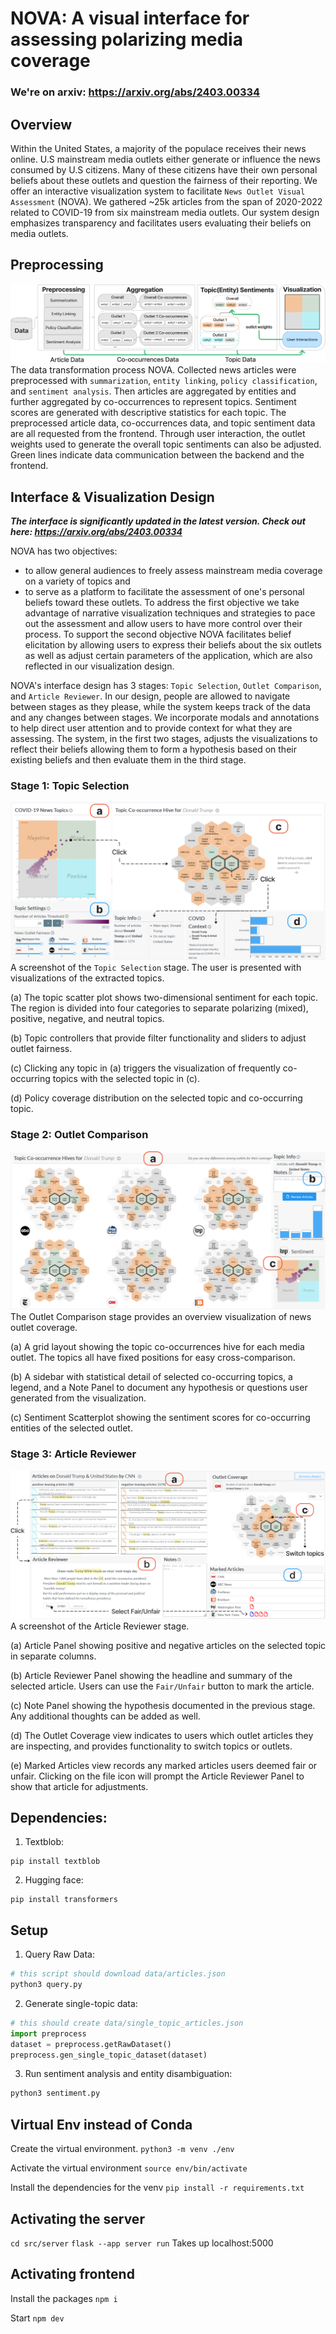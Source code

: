 # NOVA: A visual interface for assessing polarizing media coverage
### We're on arxiv: https://arxiv.org/abs/2403.00334
## Overview 
Within the United States, a majority of the populace receives their news online. 
U.S mainstream media outlets either generate or influence the news consumed by U.S citizens. 
Many of these citizens have their own personal beliefs about these outlets and question the fairness of their reporting. 
We offer an interactive visualization system to facilitate `News Outlet Visual Assessment` (NOVA).
We gathered ~25k articles from the span of 2020-2022 related to COVID-19 from six mainstream media outlets. 
Our system design emphasizes transparency and facilitates users evaluating their beliefs on media outlets. 

## Preprocessing 
<img src='./img/data_pipeline.png'></img>
The data transformation process NOVA. 
Collected news articles were preprocessed with `summarization`, `entity linking`, `policy classification`, and `sentiment analysis`. 
Then articles are aggregated by entities and further aggregated by co-occurrences to represent topics. 
Sentiment scores are generated with descriptive statistics for each topic. 
The preprocessed article data, co-occurrences data, and topic sentiment data are all requested from the frontend. 
Through user interaction, the outlet weights used to generate the overall topic sentiments can also be adjusted. 
Green lines indicate data communication between the backend and the frontend. 

## Interface & Visualization Design
**_The interface is significantly updated in the latest version. Check out here: https://arxiv.org/abs/2403.00334_**

NOVA has two objectives:
- to allow general audiences to freely assess mainstream media coverage on a variety of topics and 
- to serve as a platform to facilitate the assessment of one's personal beliefs toward these outlets.
To address the first objective we take advantage of narrative visualization techniques and strategies to pace out the assessment and allow users to have more control over their process.
To support the second objective NOVA facilitates belief elicitation by allowing users to express their beliefs about the six outlets as well as adjust certain parameters of the application, which are also reflected in our visualization design.

NOVA's interface design has 3 stages: `Topic Selection`, `Outlet Comparison`, and `Article Reviewer`.
In our design, people are allowed to navigate between stages as they please, while the system keeps track of the data and any changes between stages.
We incorporate modals and annotations to help direct user attention and to provide context for what they are assessing.
The system, in the first two stages, adjusts the visualizations to reflect their beliefs allowing them to form a hypothesis based on their existing beliefs and then evaluate them in the third stage.
### Stage 1: Topic Selection
<img src='./img/overview-whole-page-with-interaction.png'></img>
A screenshot of the `Topic Selection` stage. 
The user is presented with visualizations of the extracted topics. 

(a) The topic scatter plot shows two-dimensional sentiment for each topic. 
The region is divided into four categories to separate polarizing (mixed), positive, negative, and neutral topics. 

(b) Topic controllers that provide filter functionality and sliders to adjust outlet fairness. 

(c) Clicking any topic in (a) triggers the visualization of frequently co-occurring topics with the selected topic in (c). 

(d) Policy coverage distribution on the selected topic and co-occurring topic. 

### Stage 2: Outlet Comparison
<img src='./img/compare-whole-page.png'></img>
The Outlet Comparison stage provides an overview visualization of news outlet coverage. 

(a) A grid layout showing the topic co-occurrences hive for each media outlet. The topics all have fixed positions for easy cross-comparison. 

(b) A sidebar with statistical detail of selected co-occurring topics, a legend, and a Note Panel to document any hypothesis or questions user generated from the visualization. 

(c) Sentiment Scatterplot showing the sentiment scores for co-occurring entities of the selected outlet.

### Stage 3: Article Reviewer
<img src='./img/inspection-whole-page.png'></img>
A screenshot of the Article Reviewer stage. 

(a) Article Panel showing positive and negative articles on the selected topic in separate columns.  

(b) Article Reviewer Panel showing the headline and summary of the selected article. Users can use the `Fair/Unfair` button to mark the article. 

(c) Note Panel showing the hypothesis documented in the previous stage. Any additional thoughts can be added as well. 

(d) The Outlet Coverage view indicates to users which outlet articles they are inspecting, and provides functionality to switch topics or outlets. 

(e) Marked Articles view records any marked articles users deemed fair or unfair. Clicking on the file icon will prompt the Article Reviewer Panel to show that article for adjustments.

## Dependencies:
1. Textblob: 
```
pip install textblob
```
2. Hugging face:
```
pip install transformers
```
## Setup
1. Query Raw Data: 
```bash
# this script should download data/articles.json
python3 query.py
```
2. Generate single-topic data:
```python
# this should create data/single_topic_articles.json
import preprocess
dataset = preprocess.getRawDataset()
preprocess.gen_single_topic_dataset(dataset)
```
3. Run sentiment analysis and entity disambiguation:
```bash
python3 sentiment.py
```

## Virtual Env instead of Conda
Create the virtual environment.
`python3 -m venv ./env`

Activate the virtual environment
`source env/bin/activate`

Install the dependencies for the venv
`pip install -r requirements.txt`


## Activating the server
`cd src/server`
`flask --app server run`
Takes up localhost:5000

## Activating frontend
Install the packages
`npm i`

Start
`npm dev`

